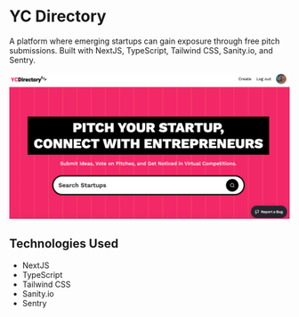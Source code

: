 # YC Directory
A platform where emerging startups can gain exposure through free pitch submissions. Built with NextJS, TypeScript, Tailwind CSS, Sanity.io, and Sentry.

![banner_image](bg/homepage.jpg)

## Technologies Used
* NextJS
* TypeScript
* Tailwind CSS
* Sanity.io
* Sentry